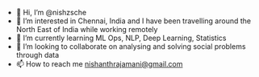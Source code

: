 - 👋 Hi, I’m @nishzsche
- 👀 I’m interested in Chennai, India and I have been travelling around the North East of India while working remotely
- 🌱 I’m currently learning ML Ops, NLP, Deep Learning, Statistics
- 💞️ I’m looking to collaborate on analysing and solving social problems through data
- 📫 How to reach me nishanthrajamani@gmail.com

<!---
nishzsche/nishzsche is a ✨ special ✨ repository because its `README.md` (this file) appears on your GitHub profile.
You can click the Preview link to take a look at your changes.
--->
